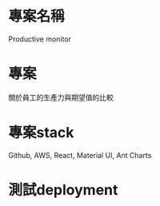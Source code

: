# 專案名稱
Productive monitor
# 專案
關於員工的生產力與期望值的比較

# 專案stack
Github, AWS, React, Material UI, Ant Charts

# 測試deployment